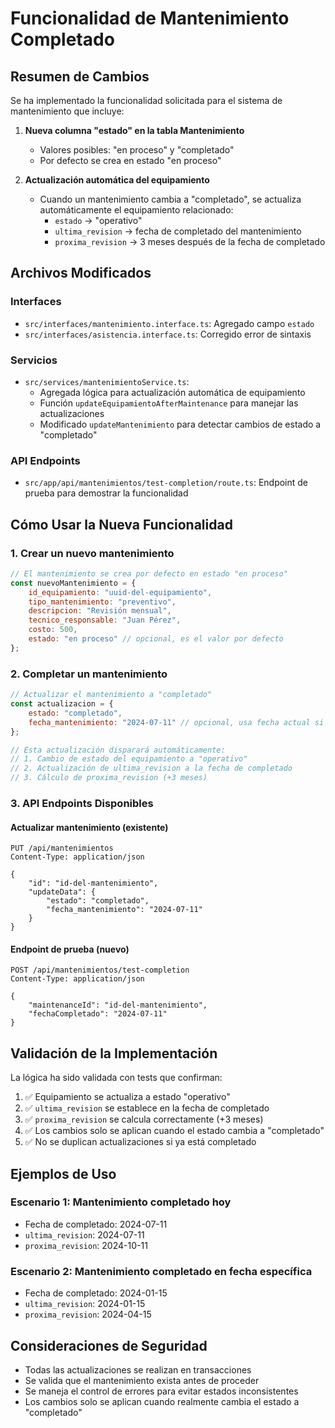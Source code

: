 # Funcionalidad de Mantenimiento Completado

## Resumen de Cambios

Se ha implementado la funcionalidad solicitada para el sistema de mantenimiento que incluye:

1. **Nueva columna "estado" en la tabla Mantenimiento**
   - Valores posibles: "en proceso" y "completado"
   - Por defecto se crea en estado "en proceso"

2. **Actualización automática del equipamiento**
   - Cuando un mantenimiento cambia a "completado", se actualiza automáticamente el equipamiento relacionado:
     - `estado` → "operativo"
     - `ultima_revision` → fecha de completado del mantenimiento
     - `proxima_revision` → 3 meses después de la fecha de completado

## Archivos Modificados

### Interfaces
- `src/interfaces/mantenimiento.interface.ts`: Agregado campo `estado`
- `src/interfaces/asistencia.interface.ts`: Corregido error de sintaxis

### Servicios
- `src/services/mantenimientoService.ts`: 
  - Agregada lógica para actualización automática de equipamiento
  - Función `updateEquipamientoAfterMaintenance` para manejar las actualizaciones
  - Modificado `updateMantenimiento` para detectar cambios de estado a "completado"

### API Endpoints
- `src/app/api/mantenimientos/test-completion/route.ts`: Endpoint de prueba para demostrar la funcionalidad

## Cómo Usar la Nueva Funcionalidad

### 1. Crear un nuevo mantenimiento
```javascript
// El mantenimiento se crea por defecto en estado "en proceso"
const nuevoMantenimiento = {
    id_equipamiento: "uuid-del-equipamiento",
    tipo_mantenimiento: "preventivo",
    descripcion: "Revisión mensual",
    tecnico_responsable: "Juan Pérez",
    costo: 500,
    estado: "en proceso" // opcional, es el valor por defecto
};
```

### 2. Completar un mantenimiento
```javascript
// Actualizar el mantenimiento a "completado"
const actualizacion = {
    estado: "completado",
    fecha_mantenimiento: "2024-07-11" // opcional, usa fecha actual si no se proporciona
};

// Esta actualización disparará automáticamente:
// 1. Cambio de estado del equipamiento a "operativo"
// 2. Actualización de ultima_revision a la fecha de completado
// 3. Cálculo de proxima_revision (+3 meses)
```

### 3. API Endpoints Disponibles

#### Actualizar mantenimiento (existente)
```http
PUT /api/mantenimientos
Content-Type: application/json

{
    "id": "id-del-mantenimiento",
    "updateData": {
        "estado": "completado",
        "fecha_mantenimiento": "2024-07-11"
    }
}
```

#### Endpoint de prueba (nuevo)
```http
POST /api/mantenimientos/test-completion
Content-Type: application/json

{
    "maintenanceId": "id-del-mantenimiento",
    "fechaCompletado": "2024-07-11"
}
```

## Validación de la Implementación

La lógica ha sido validada con tests que confirman:

1. ✅ Equipamiento se actualiza a estado "operativo"
2. ✅ `ultima_revision` se establece en la fecha de completado
3. ✅ `proxima_revision` se calcula correctamente (+3 meses)
4. ✅ Los cambios solo se aplican cuando el estado cambia a "completado"
5. ✅ No se duplican actualizaciones si ya está completado

## Ejemplos de Uso

### Escenario 1: Mantenimiento completado hoy
- Fecha de completado: 2024-07-11
- `ultima_revision`: 2024-07-11
- `proxima_revision`: 2024-10-11

### Escenario 2: Mantenimiento completado en fecha específica
- Fecha de completado: 2024-01-15
- `ultima_revision`: 2024-01-15
- `proxima_revision`: 2024-04-15

## Consideraciones de Seguridad

- Todas las actualizaciones se realizan en transacciones
- Se valida que el mantenimiento exista antes de proceder
- Se maneja el control de errores para evitar estados inconsistentes
- Los cambios solo se aplican cuando realmente cambia el estado a "completado"